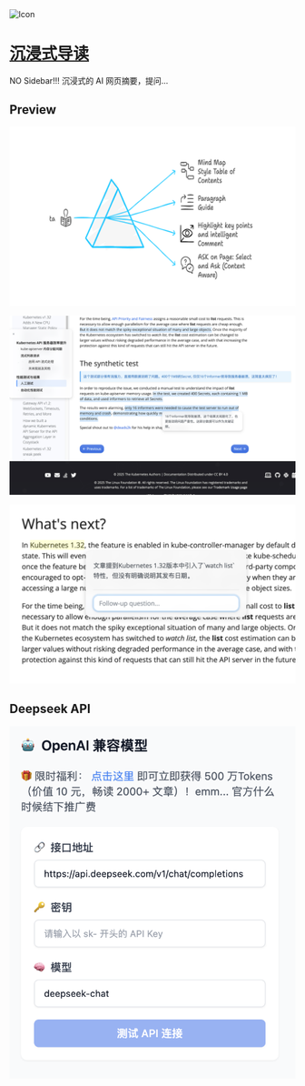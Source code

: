 <img src="https://lh3.googleusercontent.com/K9i0qJb8phasC5wWf5tU68rhnfvX4swsE0hrhJP-WB3WV7MwE5KpMUIJvHKNHHRE6GKNIvIdTNSWoDMl_NggrmUsaw=s120" alt="Icon" width="64" height="auto" />

# [沉浸式导读](https://chromewebstore.google.com/detail/immersive-reading-guide/jnjhalaghogaleoidplmjhjnemmakffp)

NO Sidebar!!! 沉浸式的 AI 网页摘要，提问...

## Preview

![image](https://github.com/glidea/pages/blob/main/immersive-reading-guide/concepts.png?raw=true)

![image](https://github.com/glidea/pages/blob/main/immersive-reading-guide/table.png?raw=true)

![image](https://github.com/glidea/pages/blob/main/immersive-reading-guide/ask.png?raw=true)

## Deepseek API

![image](https://github.com/glidea/pages/blob/main/immersive-reading-guide/deepseek-model-config.png?raw=true)


